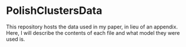 # PolishClustersData

This repository hosts the data used in my paper, in lieu of an appendix. Here, I will describe the contents of each file and what model they were used is. 
